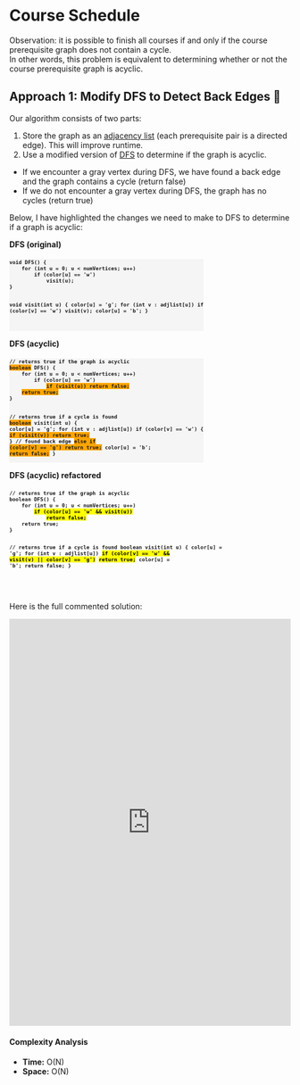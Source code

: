 <!-- Google Prettify -->
<script src="https://cdn.jsdelivr.net/gh/google/code-prettify@master/loader/run_prettify.js"></script>

# Course Schedule 

Observation: it is possible to finish all courses if and only if the course prerequisite graph does not contain a cycle.  
In other words, this problem is equivalent to determining whether or not the course prerequisite graph is acyclic.

## Approach 1: Modify DFS to Detect Back Edges 🌟

Our algorithm consists of two parts:
1. Store the graph as an [adjacency list]() (each prerequisite pair is a directed edge). This will improve runtime.
2. Use a modified version of [DFS]() to determine if the graph is acyclic.
  - If we encounter a gray vertex during DFS, we have found a back edge and the graph contains a cycle (return false)
  - If we do not encounter a gray vertex during DFS, the graph has no cycles (return true)

Below, I have highlighted the changes we need to make to DFS to determine if a graph is acyclic:

<div style="display:inline-block">
<h4 style="margin-top:0">DFS (original)</h4>
<pre style="font-size:10.8px; background-color:whitesmoke"><code class="prettyprint" style="font-weight:bold">void DFS() {
    for (int u = 0; u < numVertices; u++)
        if (color[u] == 'w')
            visit(u);
}

void visit(int u) {
    color[u] = 'g';
    for (int v : adjlist[u])
        if (color[v] == 'w')
            visit(v);
    color[u] = 'b';
}







</code></pre>
</div>

<div style="display:inline-block">
<h4 style="margin-top:0">DFS (acyclic)</h4>
<pre style="font-size:10.8px; background-color:whitesmoke"><code class="prettyprint" style="font-weight:bold">// returns true if the graph is acyclic
<span style="background-color:orange">boolean</span> DFS() {
    for (int u = 0; u < numVertices; u++)
        if (color[u] == 'w')
            <span style="background-color:orange">if (visit(u)) return false;</span>
    <span style="background-color:orange">return true;</span>
}

// returns true if a cycle is found
<span style="background-color:orange">boolean</span> visit(int u) {
    color[u] = 'g';
    for (int v : adjlist[u])
        if (color[v] == 'w') {
            <span style="background-color:orange">if (visit(v)) return true;</span> }
        // found back edge
        <span style="background-color:orange">else if (color[v] == 'g') return true;</span>
    color[u] = 'b';
    <span style="background-color:orange">return false;</span>
}
</code></pre>
</div>

<div style="display:inline-block">
<h4 style="margin-top:0">DFS (acyclic) refactored</h4>
<pre style="font-size:10.8px"><code class="prettyprint" style="font-weight:bold">// returns true if the graph is acyclic
boolean DFS() {
    for (int u = 0; u < numVertices; u++)
        <mark>if (color[u] == 'w' && visit(u))</mark>
            <mark>return false;</mark>
    return true;
}

// returns true if a cycle is found
boolean visit(int u) {
    color[u] = 'g';
    for (int v : adjlist[u])
        <mark>if (color[v] == 'w' && visit(v) || color[v] == 'g')</mark>
            <mark>return true;</mark>
    color[u] = 'b';
    return false;
}



</code></pre>
</div>

Here is the full commented solution:
<iframe src="https://leetcode.com/playground/x7ZQiFoi/shared" frameBorder="0" width="100%" height="730"></iframe>

#### Complexity Analysis
- **Time:** O(N)  
- **Space:** O(N)
